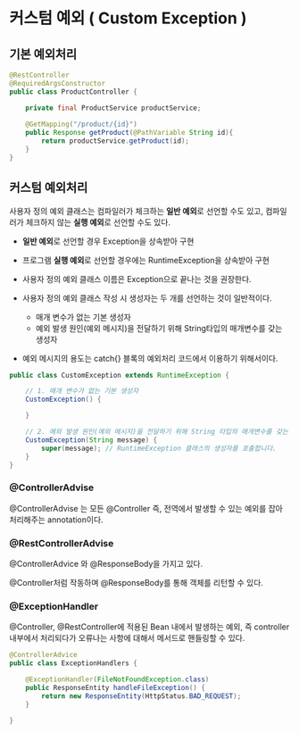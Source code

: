 # 커스텀 예외 ( Custom Exception )

## 기본 예외처리

```java
@RestController
@RequiredArgsConstructor
public class ProductController {

    private final ProductService productService;
  
    @GetMapping("/product/{id}")
    public Response getProduct(@PathVariable String id){
        return productService.getProduct(id);
    }
}
```

## 커스텀 예외처리

사용자 정의 예외 클래스는 컴파일러가 체크하는 **일반 예외**로 선언할 수도 있고, 컴파일러가 체크하지 않는 **실행 예외**로 선언할 수도 있다.

- **일반 예외**로 선언할 경우 Exception을 상속받아 구현
- 프로그램 **실행 예외**로 선언할 경우에는 RuntimeException을 상속받아 구현

- 사용자 정의 예외 클래스 이름은 Exception으로 끝나는 것을 권장한다.
- 사용자 정의 예외 클래스 작성 시 생성자는 두 개를 선언하는 것이 일반적이다.
    - 매개 변수가 없는 기본 생성자
    - 예외 발생 원인(예외 메시지)을 전달하기 위해 String타입의 매개변수를 갖는 생성자
- 예외 메시지의 용도는 catch{} 블록의 예외처리 코드에서 이용하기 위해서이다.

```java
public class CustomException extends RuntimeException {

    // 1. 매개 변수가 없는 기본 생성자
    CustomException() {

    }

    // 2. 예외 발생 원인(예외 메시지)을 전달하기 위해 String 타입의 매개변수를 갖는 생성자
    CustomException(String message) {
        super(message); // RuntimeException 클래스의 생성자를 호출합니다.
    }
}
```

### @ControllerAdvise

@ControllerAdvise 는 모든 @Controller 즉, 전역에서 발생할 수 있는 예외를 잡아 처리해주는 annotation이다.

### @RestControllerAdvise

@ControllerAdvice 와 @ResponseBody을 가지고 있다.

@Controller처럼 작동하며 @ResponseBody를 통해 객체를 리턴할 수 있다.

### @ExceptionHandler

@Controller, @RestController에 적용된 Bean 내에서 발생하는 예외, 즉 controller 내부에서 처리되다가 오류나는 사항에 대해서 메서드로 핸들링할 수 있다.

```java
@ControllerAdvice
public class ExceptionHandlers {

    @ExceptionHandler(FileNotFoundException.class)
    public ResponseEntity handleFileException() {
        return new ResponseEntity(HttpStatus.BAD_REQUEST);
    }

}
```